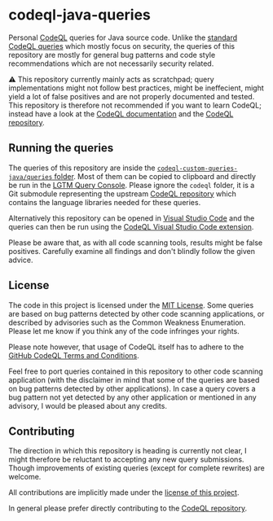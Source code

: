 # codeql-java-queries
Personal [CodeQL](https://securitylab.github.com/tools/codeql) queries for Java source code.
Unlike the [standard CodeQL queries](https://codeql.github.com/codeql-query-help/java/) which
mostly focus on security, the queries of this repository are mostly for general bug patterns
and code style recommendations which are not necessarily security related.

:warning: This repository currently mainly acts as scratchpad; query implementations might not
follow best practices, might be ineffecient, might yield a lot of false positives and are not
properly documented and tested.  
This repository is therefore not recommended if you want to learn CodeQL; instead have a look
at the [CodeQL documentation](https://codeql.github.com/docs/) and the [CodeQL repository](https://github.com/github/codeql).

## Running the queries
The queries of this repository are inside the [`codeql-custom-queries-java/queries` folder](./codeql-custom-queries-java/queries).
Most of them can be copied to clipboard and directly be run in the [LGTM Query Console](https://lgtm.com/query/lang:java/).
Please ignore the `codeql` folder, it is a Git submodule representing the upstream [CodeQL repository](https://github.com/github/codeql)
which contains the language libraries needed for these queries.

Alternatively this repository can be opened in [Visual Studio Code](https://code.visualstudio.com/)
and the queries can then be run using the [CodeQL Visual Studio Code extension](https://codeql.github.com/docs/codeql-for-visual-studio-code/).

Please be aware that, as with all code scanning tools, results might be false positives.
Carefully examine all findings and don't blindly follow the given advice.

## License
The code in this project is licensed under the [MIT License](./LICENSE.txt). Some queries
are based on bug patterns detected by other code scanning applications, or described by
advisories such as the Common Weakness Enumeration. Please let me know if you think
any of the code infringes your rights.

Please note however, that usage of CodeQL itself has to adhere to the [GitHub CodeQL Terms and Conditions](https://securitylab.github.com/tools/codeql/license).

Feel free to port queries contained in this repository to other code scanning application
(with the disclaimer in mind that some of the queries are based on bug patterns detected
by other applications). In case a query covers a bug pattern not yet detected by any
other application or mentioned in any advisory, I would be pleased about any credits.

## Contributing
The direction in which this repository is heading is currently not clear, I might
therefore be reluctant to accepting any new query submissions. Though improvements
of existing queries (except for complete rewrites) are welcome.

All contributions are implicitly made under the [license of this project](./LICENSE.txt).

In general please prefer directly contributing to the [CodeQL repository](https://github.com/github/codeql).
